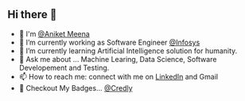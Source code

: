 ## Hi there 👋

<!--
**AniketMeena11/AniketMeena11** is a ✨ _special_ ✨ repository because its `README.md` (this file) appears on your GitHub profile.

Here are some ideas to get you started: -->
- 🎉 I'm [@Aniket Meena](https://www.linkedin.com/in/aniketmeena/)
- 🔭 I’m currently working as Software Engineer [@Infosys](https://www.infosys.com/)
- 🌱 I’m currently learning Artificial Intelligence solution for humanity.
- 💬 Ask me about ... Machine Learing, Data Science, Software Developement and Testing.
- 📫 How to reach me: connect with me on [LinkedIn](https://www.linkedin.com/in/aniketmeena/) and Gmail
- 📛 Checkout My Badges... [@Credly](https://www.credly.com/users/aniket-meena/badges)


